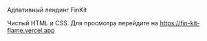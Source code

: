 Адпативный лендинг FinKit

Чистый HTML и CSS. Для просмотра перейдите на https://fin-kit-flame.vercel.app
